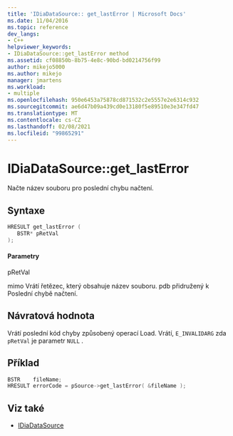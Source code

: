 ```yaml
---
title: 'IDiaDataSource:: get_lastError | Microsoft Docs'
ms.date: 11/04/2016
ms.topic: reference
dev_langs:
- C++
helpviewer_keywords:
- IDiaDataSource::get_lastError method
ms.assetid: cf08850b-8b75-4e8c-90bd-bd0214756f99
author: mikejo5000
ms.author: mikejo
manager: jmartens
ms.workload:
- multiple
ms.openlocfilehash: 950e6453a75878cd871532c2e5557e2e6314c932
ms.sourcegitcommit: ae6d47b09a439cd0e13180f5e89510e3e347fd47
ms.translationtype: MT
ms.contentlocale: cs-CZ
ms.lasthandoff: 02/08/2021
ms.locfileid: "99865291"
---
```

# <a name="idiadatasourceget_lasterror"></a>IDiaDataSource::get_lastError
Načte název souboru pro poslední chybu načtení.

## <a name="syntax"></a>Syntaxe

```C++
HRESULT get_lastError (
   BSTR* pRetVal
);
```

#### <a name="parameters"></a>Parametry
 pRetVal

mimo Vrátí řetězec, který obsahuje název souboru. pdb přidružený k Poslední chybě načtení.

## <a name="return-value"></a>Návratová hodnota
 Vrátí poslední kód chyby způsobený operací Load. Vrátí, `E_INVALIDARG` zda `pRetVal` je parametr `NULL` .

## <a name="example"></a>Příklad

```C++
BSTR    fileName;
HRESULT errorCode = pSource->get_lastError( &fileName );
```

## <a name="see-also"></a>Viz také
- [IDiaDataSource](../../debugger/debug-interface-access/idiadatasource.md)